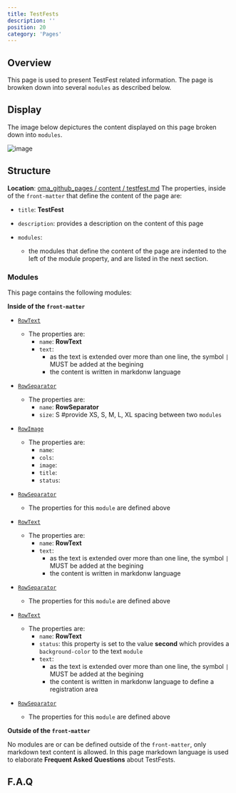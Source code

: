 ```yaml
---
title: TestFests
description: ''
position: 20
category: 'Pages'
---
```


## Overview
This page is used to present TestFest related information.
The page is browken down into several `modules` as described below.

## Display
The image below depictures the content displayed on this page broken down into `modules`.

![image](https://user-images.githubusercontent.com/3258579/147799164-c9e3c40e-3819-40ce-ba9b-8b4b098484ff.png)

## Structure
**Location**: [oma_github_pages / content / testfest.md](https://raw.githubusercontent.com/OpenMobileAlliance/oma_github_pages/main/content/testfests.md)
The properties, inside of the `front-matter` that define the content of the page are:
 
* `title`:  **TestFest**

* `description`: provides a description on the content of this page

* `modules`:
    * the modules that define the content of the page are indented to the left of the module property, and are listed in the next section.

### Modules
This page contains the following modules:

**Inside of the `front-matter`**

* [`RowText`](https://raw.githubusercontent.com/OpenMobileAlliance/oma_github_pages/main/content/testfests.md)
    * The properties are:
        * `name`: **RowText**
        * `text`:
            * as the text is extended over more than one line, the symbol `|` MUST be added at the begining 
            * the content is written in markdonw language
* [`RowSeparator`](https://raw.githubusercontent.com/OpenMobileAlliance/oma_github_pages/main/content/testfests.md)
    * The properties are:
        * `name`: **RowSeparator**
        * `size`: S #provide XS, S, M, L, XL spacing between two `modules`

* [`RowImage`](https://raw.githubusercontent.com/OpenMobileAlliance/oma_github_pages/main/content/testfests.md)
    * The properties are:
        * `name`:
        * `cols`:
        * `image`:
        * `title`:
        * `status`:

* [`RowSeparator`](https://raw.githubusercontent.com/OpenMobileAlliance/oma_github_pages/main/content/testfests.md)
    * The properties for this `module` are defined above

* [`RowText`](https://raw.githubusercontent.com/OpenMobileAlliance/oma_github_pages/main/content/testfests.md)
    * The properties are:
        * `name`: **RowText**
        * `text`:
            * as the text is extended over more than one line, the symbol `|` MUST be added at the begining 
            * the content is written in markdonw language

* [`RowSeparator`](https://raw.githubusercontent.com/OpenMobileAlliance/oma_github_pages/main/content/testfests.md)
    * The properties for this `module` are defined above

* [`RowText`](https://raw.githubusercontent.com/OpenMobileAlliance/oma_github_pages/main/content/testfests.md)
    * The properties are:
        * `name`: **RowText**
        * `status`: this property is set to the value **second** which provides a `background-color` to the text `module`
        * `text`:
            * as the text is extended over more than one line, the symbol `|` MUST be added at the begining 
            * the content is written in markdonw language to define a registration area

* [`RowSeparator`](https://raw.githubusercontent.com/OpenMobileAlliance/oma_github_pages/main/content/testfests.md)
    * The properties for this `module` are defined above


**Outside of the `front-matter`**

No modules are or can be defined outside of the `front-matter`, only markdown text content is allowed.
In this page markdown language is used to elaborate **Frequent Asked Questions** about TestFests.

## F.A.Q
